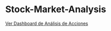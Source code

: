 # Stock-Market-Analysis

[Ver Dashboard de Análisis de Acciones](https://public.tableau.com/views/FinancialAnalysis-English/Dashboard1?:language=es-ES&:display_count=n&:origin=viz_share_link)
